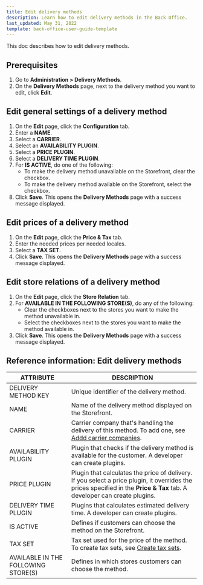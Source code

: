```yaml
---
title: Edit delivery methods
description: Learn how to edit delivery methods in the Back Office.
last_updated: May 31, 2022
template: back-office-user-guide-template
---
```


This doc describes how to edit delivery methods.

## Prerequisites

1. Go to **Administration&nbsp;<span aria-label="and then">></span> Delivery Methods**.
2. On the **Delivery Methods** page, next to the delivery method you want to edit, click **Edit**.

## Edit general settings of a delivery method

1. On the **Edit** page, click the **Configuration** tab.
2. Enter a **NAME**.
3. Select a **CARRIER**.
4. Select an **AVAILABILITY PLUGIN**.
5. Select a **PRICE PLUGIN**.
6. Select a **DELIVERY TIME PLUGIN**.
7. For **IS ACTIVE**, do one of the following:
    * To make the delivery method unavailable on the Storefront, clear the checkbox.
    * To make the delivery method available on the Storefront, select the checkbox.
8. Click **Save**.
    This opens the **Delivery Methods** page with a success message displayed.

## Edit prices of a delivery method

1. On the **Edit** page, click the **Price & Tax** tab.
2. Enter the needed prices per needed locales.
3. Select a **TAX SET**.
4. Click **Save**.
    This opens the **Delivery Methods** page with a success message displayed.


## Edit store relations of a delivery method

1. On the **Edit** page, click the **Store Relation** tab.
2. For **AVAILABLE IN THE FOLLOWING STORE(S)**, do any of the following:
    * Clear the checkboxes next to the stores you want to make the method unavailable in.
    * Select the checkboxes next to the stores you want to make the method available in.
3. Click **Save**.
    This opens the **Delivery Methods** page with a success message displayed.

## Reference information: Edit delivery methods


| ATTRIBUTE | DESCRIPTION |
| --- | --- |
| DELIVERY METHOD KEY | Unique identifier of the delivery method. |
| NAME | Name of the delivery method displayed on the Storefront. |
| CARRIER | Carrier company that's handling the delivery of this method. To add one, see [Addd carrier companies](/docs/scos/user/back-office-user-guides/{{page.version}}/administration/delivery-methods/add-carrier-companies.html). |
| AVAILABILITY PLUGIN | Plugin that checks if the delivery method is available for the customer. A developer can create plugins. |
|  PRICE PLUGIN | Plugin that calculates the price of delivery. If you select a price  plugin, it overrides the prices specified in the **Price & Tax** tab. A developer can create plugins. |
| DELIVERY TIME PLUGIN | Plugins that calculates estimated delivery time. A developer can create plugins. |
| IS ACTIVE | Defines if customers can choose the method on the Storefront. |
| TAX SET | Tax set used for the price of the method. To create tax sets, see [Create tax sets](/docs/pbc/all/tax-management/manage-taxes-in-the-back-office/create-tax-sets.html).
| AVAILABLE IN THE FOLLOWING STORE(S) | Defines in which stores customers can choose the  method. |
